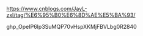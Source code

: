 https://www.cnblogs.com/JayL-zxl/tag/%E6%95%B0%E6%8D%AE%E5%BA%93/

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
